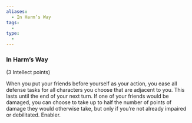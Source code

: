 ```yaml
---
aliases:
  - In Harm’s Way
tags:
  - 
type:
  - 
---
```

### In Harm’s Way

(3 Intellect points)

When you put your friends before yourself as your action, you ease all defense tasks for all characters you choose that are adjacent to you. This lasts until the end of your next turn. If one of your friends would be damaged, you can choose to take up to half the number of points of damage they would otherwise take, but only if you’re not already impaired or debilitated. Enabler.